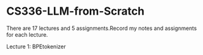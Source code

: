 # CS336-LLM-from-Scratch
There are 17 lectures and 5 assignments.Record my notes and assignments for each lecture.

Lecture 1: BPEtokenizer

